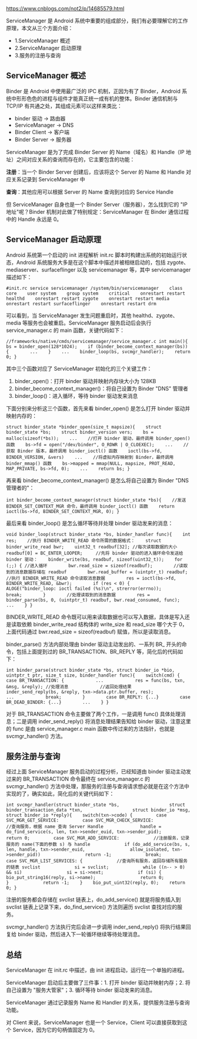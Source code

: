 https://www.cnblogs.com/not2/p/14685579.html

ServiceManager 是 Android 系统中重要的组成部分，我们有必要理解它的工作原理，本文从三个方面介绍：

- 1.ServiceManager 概述
- 2.ServiceManager 启动原理
- 3.服务的注册与查询

## ServiceManager 概述

Binder 是 Android 中使用最广泛的 IPC 机制，正因为有了 Binder，Android 系统中形形色色的进程与组件才能真正统一成有机的整体。Binder 通信机制与 TCP/IP 有共通之处，其组成元素可以这样来类比：

- binder 驱动 -> 路由器
- ServiceManager -> DNS
- Binder Client -> 客户端
- Binder Server -> 服务器

ServiceManager 是为了完成 Binder Server 的 Name（域名）和 Handle（IP 地址）之间对应关系的查询而存在的，它主要包含的功能：

**注册**：当一个 Binder Server 创建后，应该将这个 Server 的 Name 和 Handle 对应关系记录到 ServiceManager 中

**查询**：其他应用可以根据 Server 的 Name 查询到对应的 Service Handle

但 ServiceManager 自身也是一个 Binder Server（服务器），怎么找到它的 "IP 地址"呢？Binder 机制对此做了特别规定：ServiceManager 在 Binder 通信过程中的 Handle 永远是 0。

## ServiceManager 启动原理

Android 系统第一个启动的 init 进程解析 init.rc 脚本时构建出系统的初始运行状态，Android 系统服务大多是在这个脚本中描述并被相继启动的，包括 zygote、mediaserver、surfaceflinger 以及 servicemanager 等，其中 servicemanager 描述如下：

```
#init.rc service servicemanager /system/bin/servicemanager    class core    user system    group system    critical    onrestart restart healthd    onrestart restart zygote    onrestart restart media    onrestart restart surfaceflinger    onrestart restart drm
```

可以看到，当 ServiceManager 发生问题重启时，其他 healthd、zygote、media 等服务也会被重启。ServiceManager 服务启动后会执行 service_manager.c 的 main 函数，关键代码如下：

```
//frameworks/native/cmds/servicemanager/service_manager.c int main(){    bs = binder_open(128*1024);    if (binder_become_context_manager(bs)) {        ...    }    ...    binder_loop(bs, svcmgr_handler);    return 0; }
```

其中三个函数对应了 ServiceManager 初始化的三个关键工作：

1. binder_open()：打开 binder 驱动并映射内存块大小为 128KB
2. binder_become_context_manager()：将自己设置为 Binder "DNS" 管理者
3. binder_loop()：进入循环，等待 binder 驱动发来消息

下面分别来分析这三个函数，首先来看 binder_open() 是怎么打开 binder 驱动并映射内存的：

```
struct binder_state *binder_open(size_t mapsize){    struct binder_state *bs;    struct binder_version vers;    bs = malloc(sizeof(*bs));    ...    //打开 binder 驱动，最终调用 binder_open() 函数    bs->fd = open("/dev/binder", O_RDWR | O_CLOEXEC);    ...    //获取 Binder 版本，最终调用 binder_ioctl() 函数    ioctl(bs->fd, BINDER_VERSION, &vers)    ...    //将虚拟内存映射到 Binder，最终调用 binder_mmap() 函数    bs->mapped = mmap(NULL, mapsize, PROT_READ, MAP_PRIVATE, bs->fd, 0);    ...    return bs; }
```

再来看 binder_become_context_manager() 是怎么将自己设置为 Binder "DNS 管理者的"：

```
int binder_become_context_manager(struct binder_state *bs){    //发送 BINDER_SET_CONTEXT_MGR 命令，最终调用 binder_ioctl() 函数    return ioctl(bs->fd, BINDER_SET_CONTEXT_MGR, 0); }
```

最后来看 binder_loop() 是怎么循环等待并处理 binder 驱动发来的消息：

```
void binder_loop(struct binder_state *bs, binder_handler func){    int res;    //执行 BINDER_WRITE_READ 命令所需的数据格式：    struct binder_write_read bwr;    uint32_t readbuf[32]; //每次读取数据的大小    readbuf[0] = BC_ENTER_LOOPER;     //先将 binder 驱动的进入循环命令发送给 binder 驱动：    binder_write(bs, readbuf, sizeof(uint32_t));    for (;;) { //进入循环        bwr.read_size = sizeof(readbuf);        //读取到的消息数据存储在 readbuf        bwr.read_buffer = (uintptr_t) readbuf;         //执行 BINDER_WRITE_READ 命令读取消息数据        res = ioctl(bs->fd, BINDER_WRITE_READ, &bwr);        if (res < 0) {            ALOGE("binder_loop: ioctl failed (%s)\n", strerror(errno));            break;        }        //处理读取到的消息数据        res = binder_parse(bs, 0, (uintptr_t) readbuf, bwr.read_consumed, func);        ...    } }
```

BINDER_WRITE_READ 命令既可以用来读取数据也可以写入数据，具体是写入还是读取依赖 binder_write_read 结构体的 write_size 和 read_size 哪个大于 0，上面代码通过 bwr.read_size = sizeof(readbuf) 赋值，所以是读取消息。

binder_parse() 方法内部处理由 binder 驱动主动发出的、一系列 BR_ 开头的命令，包括上面提到过的 BR_TRANSACTION、BR_REPLY 等，简化后的代码如下：

```
int binder_parse(struct binder_state *bs, struct binder_io *bio,                 uintptr_t ptr, size_t size, binder_handler func){    switch(cmd) {        case BR_TRANSACTION: {            ...            res = func(bs, txn, &msg, &reply); //处理消息            //返回处理结果            inder_send_reply(bs, &reply, txn->data.ptr.buffer, res);             ...            break;        }        case BR_REPLY: {...}        case BR_DEAD_BINDER: {...}        ...    } }
```

对于 BR_TRANSACTION 命令主要做了两个工作，一是调用 func() 具体处理消息；二是调用 inder_send_reply() 将消息处理结果告知给 binder 驱动，注意这里的 func 是由 service_manager.c main 函数中传过来的方法指针，也就是 svcmgr_handler() 方法。

## 服务注册与查询

经过上面 ServiceManager 服务启动的过程分析，已经知道由 binder 驱动主动发过来的 BR_TRANSACTION 命令最终在 service_manager.c 的 svcmgr_handler() 方法中处理，那服务的注册与查询请求想必就是在这个方法中实现的了，确实如此，简化后的关键代码如下：

```
int svcmgr_handler(struct binder_state *bs,                   struct binder_transaction_data *txn,                   struct binder_io *msg,                   struct binder_io *reply){    switch(txn->code) {         case SVC_MGR_GET_SERVICE:         case SVC_MGR_CHECK_SERVICE:              //查询服务，根据 name 查询 Server Handle              handle = do_find_service(s, len, txn->sender_euid, txn->sender_pid);              return 0;         case SVC_MGR_ADD_SERVICE:             //注册服务，记录服务的 name(下面的参数 s) 与 handle             if (do_add_service(bs, s, len, handle, txn->sender_euid,                 allow_isolated, txn->sender_pid))                 return -1;             break;         case SVC_MGR_LIST_SERVICES: {             //查询所有服务，返回存储所有服务的链表 svclist             si = svclist;             while ((n-- > 0) && si)                 si = si->next;             if (si) {                 bio_put_string16(reply, si->name);                 return 0;             }             return -1;    }    bio_put_uint32(reply, 0);    return 0; }
```

注册的服务都会存储在 svclist 链表上，do_add_service() 就是将服务插入到 svclist 链表上记录下来，do_find_service() 方法则遍历 svclist 查找对应的服务。

svcmgr_handler() 方法执行完后会进一步调用 inder_send_reply() 将执行结果回复给 binder 驱动，然后进入下一轮循环继续等待处理消息。

## 总结

ServiceManager 在 init.rc 中描述，由 init 进程启动，运行在一个单独的进程。

ServiceManager 启动后主要做了三件事：1. 打开 binder 驱动并映射内存；2. 将自己设置为 "服务大管家"；3. 循环等待 binder 驱动发来的消息。

ServiceManager 通过记录服务 Name 和 Handler 的关系，提供服务注册与查询功能。

对 Client 来说，ServiceManager 也是一个 Service，Client 可以直接获取到这个 Service，因为它的句柄值固定为 0。
